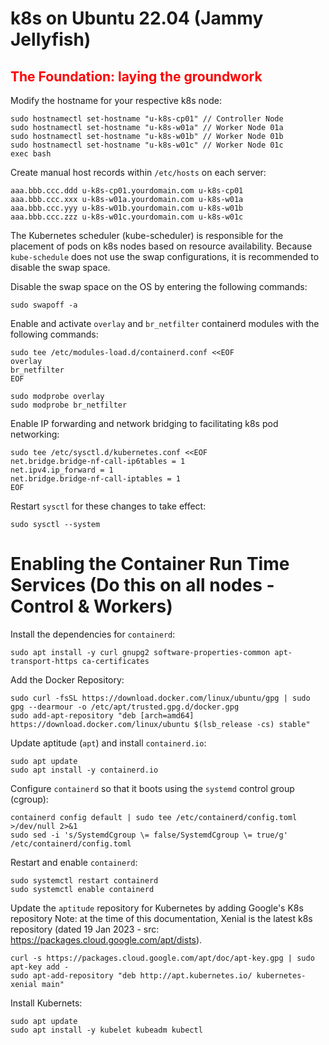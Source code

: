 # k8s on Ubuntu 22.04 (Jammy Jellyfish)

## <span style="color: red">The Foundation: laying the groundwork</span>
Modify the hostname for your respective k8s node:
```
sudo hostnamectl set-hostname "u-k8s-cp01" // Controller Node
sudo hostnamectl set-hostname "u-k8s-w01a" // Worker Node 01a
sudo hostnamectl set-hostname "u-k8s-w01b" // Worker Node 01b
sudo hostnamectl set-hostname "u-k8s-w01c" // Worker Node 01c
exec bash
```

Create manual host records within `/etc/hosts` on each server:
```
aaa.bbb.ccc.ddd u-k8s-cp01.yourdomain.com u-k8s-cp01
aaa.bbb.ccc.xxx u-k8s-w01a.yourdomain.com u-k8s-w01a
aaa.bbb.ccc.yyy u-k8s-w01b.yourdomain.com u-k8s-w01b
aaa.bbb.ccc.zzz u-k8s-w01c.yourdomain.com u-k8s-w01c
```

The Kubernetes scheduler (kube-scheduler) is responsible for the placement of pods on k8s nodes based on resource availability. Because `kube-schedule` does not use the swap configurations, it is recommended to disable the swap space.

Disable the swap space on the OS by entering the following commands:
```
sudo swapoff -a
```
Enable and activate `overlay` and `br_netfilter` containerd modules with the following commands:
```
sudo tee /etc/modules-load.d/containerd.conf <<EOF
overlay
br_netfilter
EOF

sudo modprobe overlay
sudo modprobe br_netfilter
```
Enable IP forwarding and network bridging to facilitating k8s pod networking:
```
sudo tee /etc/sysctl.d/kubernetes.conf <<EOF
net.bridge.bridge-nf-call-ip6tables = 1
net.ipv4.ip_forward = 1
net.bridge.bridge-nf-call-iptables = 1
EOF 
```
Restart `sysctl` for these changes to take effect:
```
sudo sysctl --system
```
# Enabling the Container Run Time Services (Do this on all nodes - Control & Workers)
Install the dependencies for `containerd`:
```
sudo apt install -y curl gnupg2 software-properties-common apt-transport-https ca-certificates
```
Add the Docker Repository:
```
sudo curl -fsSL https://download.docker.com/linux/ubuntu/gpg | sudo gpg --dearmour -o /etc/apt/trusted.gpg.d/docker.gpg
sudo add-apt-repository "deb [arch=amd64] https://download.docker.com/linux/ubuntu $(lsb_release -cs) stable"
```
Update aptitude (`apt`) and install `containerd.io`:
```
sudo apt update
sudo apt install -y containerd.io
```
Configure `containerd` so that it boots using the `systemd` control group (cgroup):
```
containerd config default | sudo tee /etc/containerd/config.toml >/dev/null 2>&1
sudo sed -i 's/SystemdCgroup \= false/SystemdCgroup \= true/g' /etc/containerd/config.toml
```
Restart and enable `containerd`:
```
sudo systemctl restart containerd
sudo systemctl enable containerd
```
Update the `aptitude` repository for Kubernetes by adding Google's K8s repository
Note: at the time of this documentation, Xenial is the latest k8s repository (dated 19 Jan 2023 - src: https://packages.cloud.google.com/apt/dists). 
```
curl -s https://packages.cloud.google.com/apt/doc/apt-key.gpg | sudo apt-key add -
sudo apt-add-repository "deb http://apt.kubernetes.io/ kubernetes-xenial main"
```
Install Kubernets:
```
sudo apt update
sudo apt install -y kubelet kubeadm kubectl
```
